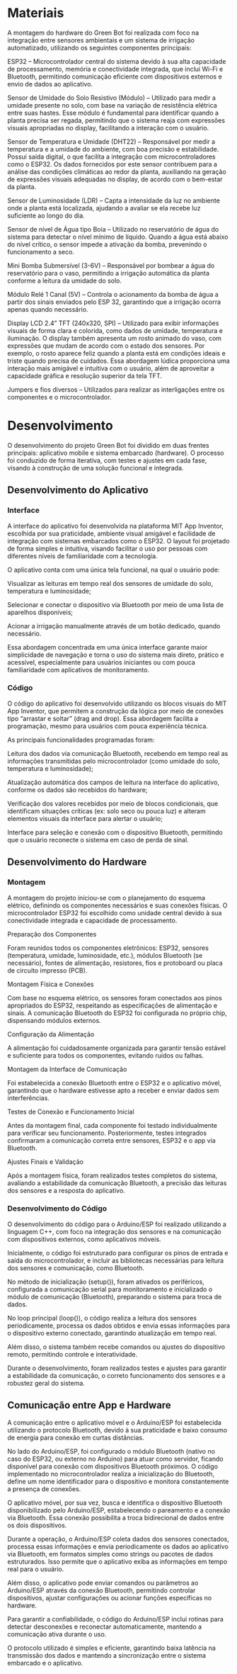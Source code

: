 
# Materiais

A montagem do hardware do Green Bot foi realizada com foco na integração entre sensores ambientais e um sistema de irrigação automatizado, utilizando os seguintes componentes principais:

ESP32 – Microcontrolador central do sistema devido à sua alta capacidade de processamento, memória e conectividade integrada, que inclui Wi-Fi e Bluetooth, permitindo comunicação eficiente com dispositivos externos e envio de dados ao aplicativo.

Sensor de Umidade do Solo Resistivo (Módulo) – Utilizado para medir a umidade presente no solo, com base na variação de resistência elétrica entre suas hastes. Esse módulo é fundamental para identificar quando a planta precisa ser regada, permitindo que o sistema reaja com expressões visuais apropriadas no display, facilitando a interação com o usuário.

Sensor de Temperatura e Umidade (DHT22) – Responsável por medir a temperatura e a umidade do ambiente, com boa precisão e estabilidade. Possui saída digital, o que facilita a integração com microcontroladores como o ESP32. Os dados fornecidos por este sensor contribuem para a análise das condições climáticas ao redor da planta, auxiliando na geração de expressões visuais adequadas no display, de acordo com o bem-estar da planta.

Sensor de Luminosidade (LDR) – Capta a intensidade da luz no ambiente onde a planta está localizada, ajudando a avaliar se ela recebe luz suficiente ao longo do dia.

Sensor de nível de Água tipo Boia – Utilizado no reservatório de água do sistema para detectar o nível mínimo de líquido. Quando a água está abaixo do nível crítico, o sensor impede a ativação da bomba, prevenindo o funcionamento a seco.

Mini Bomba Submersível (3-6V) – Responsável por bombear a água do reservatório para o vaso, permitindo a irrigação automática da planta conforme a leitura da umidade do solo.

Módulo Relé 1 Canal (5V) – Controla o acionamento da bomba de água a partir dos sinais enviados pelo ESP 32, garantindo que a irrigação ocorra apenas quando necessário.

Display LCD 2.4” TFT (240x320, SPI) – Utilizado para exibir informações visuais de forma clara e colorida, como dados de umidade, temperatura e iluminação. O display também apresenta um rosto animado do vaso, com expressões que mudam de acordo com o estado dos sensores. Por exemplo, o rosto aparece feliz quando a planta está em condições ideais e triste quando precisa de cuidados. Essa abordagem lúdica proporciona uma interação mais amigável e intuitiva com o usuário, além de aproveitar a capacidade gráfica e resolução superior da tela TFT.

Jumpers e fios diversos – Utilizados para realizar as interligações entre os componentes e o microcontrolador.

# Desenvolvimento

O desenvolvimento do projeto Green Bot foi dividido em duas frentes principais: aplicativo mobile e sistema embarcado (hardware). O processo foi conduzido de forma iterativa, com testes e ajustes em cada fase, visando à construção de uma solução funcional e integrada.

## Desenvolvimento do Aplicativo

### Interface

A interface do aplicativo foi desenvolvida na plataforma MIT App Inventor, escolhida por sua praticidade, ambiente visual amigável e facilidade de integração com sistemas embarcados como o ESP32. O layout foi projetado de forma simples e intuitiva, visando facilitar o uso por pessoas com diferentes níveis de familiaridade com a tecnologia.

O aplicativo conta com uma única tela funcional, na qual o usuário pode:

Visualizar as leituras em tempo real dos sensores de umidade do solo, temperatura e luminosidade;

Selecionar e conectar o dispositivo via Bluetooth por meio de uma lista de aparelhos disponíveis;

Acionar a irrigação manualmente através de um botão dedicado, quando necessário.

Essa abordagem concentrada em uma única interface garante maior simplicidade de navegação e torna o uso do sistema mais direto, prático e acessível, especialmente para usuários iniciantes ou com pouca familiaridade com aplicativos de monitoramento.

### Código

O código do aplicativo foi desenvolvido utilizando os blocos visuais do MIT App Inventor, que permitem a construção da lógica por meio de conexões tipo “arrastar e soltar” (drag and drop). Essa abordagem facilita a programação, mesmo para usuários com pouca experiência técnica.

As principais funcionalidades programadas foram:

Leitura dos dados via comunicação Bluetooth, recebendo em tempo real as informações transmitidas pelo microcontrolador (como umidade do solo, temperatura e luminosidade);

Atualização automática dos campos de leitura na interface do aplicativo, conforme os dados são recebidos do hardware;

Verificação dos valores recebidos por meio de blocos condicionais, que identificam situações críticas (ex: solo seco ou pouca luz) e alteram elementos visuais da interface para alertar o usuário;

Interface para seleção e conexão com o dispositivo Bluetooth, permitindo que o usuário reconecte o sistema em caso de perda de sinal.

## Desenvolvimento do Hardware

### Montagem

A montagem do projeto iniciou-se com o planejamento do esquema elétrico, definindo os componentes necessários e suas conexões físicas. O microcontrolador ESP32 foi escolhido como unidade central devido à sua conectividade integrada e capacidade de processamento.

Preparação dos Componentes

Foram reunidos todos os componentes eletrônicos: ESP32, sensores (temperatura, umidade, luminosidade, etc.), módulos Bluetooth (se necessário), fontes de alimentação, resistores, fios e protoboard ou placa de circuito impresso (PCB).

Montagem Física e Conexões

Com base no esquema elétrico, os sensores foram conectados aos pinos apropriados do ESP32, respeitando as especificações de alimentação e sinais. A comunicação Bluetooth do ESP32 foi configurada no próprio chip, dispensando módulos externos.

Configuração da Alimentação

A alimentação foi cuidadosamente organizada para garantir tensão estável e suficiente para todos os componentes, evitando ruídos ou falhas.

Montagem da Interface de Comunicação

Foi estabelecida a conexão Bluetooth entre o ESP32 e o aplicativo móvel, garantindo que o hardware estivesse apto a receber e enviar dados sem interferências.

Testes de Conexão e Funcionamento Inicial

Antes da montagem final, cada componente foi testado individualmente para verificar seu funcionamento. Posteriormente, testes integrados confirmaram a comunicação correta entre sensores, ESP32 e o app via Bluetooth.

Ajustes Finais e Validação

Após a montagem física, foram realizados testes completos do sistema, avaliando a estabilidade da comunicação Bluetooth, a precisão das leituras dos sensores e a resposta do aplicativo.

### Desenvolvimento do Código

O desenvolvimento do código para o Arduino/ESP foi realizado utilizando a linguagem C++, com foco na integração dos sensores e na comunicação com dispositivos externos, como aplicativos móveis.

Inicialmente, o código foi estruturado para configurar os pinos de entrada e saída do microcontrolador, e incluir as bibliotecas necessárias para leitura dos sensores e comunicação, como Bluetooth.

No método de inicialização (setup()), foram ativados os periféricos, configurada a comunicação serial para monitoramento e inicializado o módulo de comunicação (Bluetooth), preparando o sistema para troca de dados.

No loop principal (loop()), o código realiza a leitura dos sensores periodicamente, processa os dados obtidos e envia essas informações para o dispositivo externo conectado, garantindo atualização em tempo real.

Além disso, o sistema também recebe comandos ou ajustes do dispositivo remoto, permitindo controle e interatividade.

Durante o desenvolvimento, foram realizados testes e ajustes para garantir a estabilidade da comunicação, o correto funcionamento dos sensores e a robustez geral do sistema.

## Comunicação entre App e Hardware

A comunicação entre o aplicativo móvel e o Arduino/ESP foi estabelecida utilizando o protocolo Bluetooth, devido à sua praticidade e baixo consumo de energia para conexão em curtas distâncias.

No lado do Arduino/ESP, foi configurado o módulo Bluetooth (nativo no caso do ESP32, ou externo no Arduino) para atuar como servidor, ficando disponível para conexão com dispositivos Bluetooth próximos. O código implementado no microcontrolador realiza a inicialização do Bluetooth, define um nome identificador para o dispositivo e monitora constantemente a presença de conexões.

O aplicativo móvel, por sua vez, busca e identifica o dispositivo Bluetooth disponibilizado pelo Arduino/ESP, estabelecendo o pareamento e a conexão via Bluetooth. Essa conexão possibilita a troca bidirecional de dados entre os dois dispositivos.

Durante a operação, o Arduino/ESP coleta dados dos sensores conectados, processa essas informações e envia periodicamente os dados ao aplicativo via Bluetooth, em formatos simples como strings ou pacotes de dados estruturados. Isso permite que o aplicativo exiba as informações em tempo real para o usuário.

Além disso, o aplicativo pode enviar comandos ou parâmetros ao Arduino/ESP através da conexão Bluetooth, permitindo controlar dispositivos, ajustar configurações ou acionar funções específicas no hardware.

Para garantir a confiabilidade, o código do Arduino/ESP inclui rotinas para detectar desconexões e reconectar automaticamente, mantendo a comunicação ativa durante o uso.

O protocolo utilizado é simples e eficiente, garantindo baixa latência na transmissão dos dados e mantendo a sincronização entre o sistema embarcado e o aplicativo.
